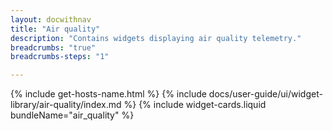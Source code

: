 ```yaml
---
layout: docwithnav
title: "Air quality"
description: "Contains widgets displaying air quality telemetry."
breadcrumbs: "true"
breadcrumbs-steps: "1"

---
```

{% include get-hosts-name.html %}
{% include docs/user-guide/ui/widget-library/air-quality/index.md %}
{% include widget-cards.liquid bundleName="air_quality" %}

